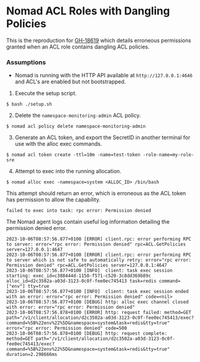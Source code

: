 # Nomad ACL Roles with Dangling Policies
This is the reproduction for [GH-18619](https://github.com/hashicorp/nomad/issues/18619) which
details erroneous permissions granted when an ACL role contains dangling ACL policies.

### Assumptions
- Nomad is running with the HTTP API available at `http://127.0.0.1:4646` and ACL's are enabled but
not bootstrapped.

1. Execute the setup script.
```shell
$ bash ./setup.sh
```

2. Delete the `namespace-monitoring-admin` ACL policy.
```shell
$ nomad acl policy delete namespace-monitoring-admin
```

3. Generate an ACL token, and export the SecretID in another terminal for use
with the alloc exec commands.
```shell
$ nomad acl token create -ttl=10m -name=test-token -role-name=my-role-sre
```

4. Attempt to exec into the running allocation.
```shell
$ nomad alloc exec -namespace=system <ALLOC_ID> /bin/bash
```

This attempt should return an error, which is erroneous as the ACL token has permission to allow
the capability.
```
failed to exec into task: rpc error: Permission denied
```

The Nomad agent logs contain useful log information detailing the permission denied error.
```
2023-10-06T08:57:56.877+0100 [ERROR] client.rpc: error performing RPC to server: error="rpc error: Permission denied" rpc=ACL.GetPolicies server=127.0.0.1:4647
2023-10-06T08:57:56.877+0100 [ERROR] client.rpc: error performing RPC to server which is not safe to automatically retry: error="rpc error: Permission denied" rpc=ACL.GetPolicies server=127.0.0.1:4647
2023-10-06T08:57:56.877+0100 [INFO]  client: task exec session starting: exec_id=c388444d-1150-f571-c520-3c8dd369b89c alloc_id=d2c3502a-a03d-3123-0c0f-fee0ec745413 task=redis command=["env"] tty=true
2023-10-06T08:57:56.877+0100 [INFO]  client: task exec session ended with an error: error="rpc error: Permission denied" code=<nil>
2023-10-06T08:57:56.877+0100 [DEBUG] http: alloc exec channel closed with error: error="rpc error: Permission denied"
2023-10-06T08:57:56.878+0100 [ERROR] http: request failed: method=GET path="/v1/client/allocation/d2c3502a-a03d-3123-0c0f-fee0ec745413/exec?command=%5B%22env%22%5D&namespace=system&task=redis&tty=true" error="rpc error: Permission denied" code=500
2023-10-06T08:57:56.878+0100 [DEBUG] http: request complete: method=GET path="/v1/client/allocation/d2c3502a-a03d-3123-0c0f-fee0ec745413/exec?command=%5B%22env%22%5D&namespace=system&task=redis&tty=true" duration=2.298666ms
```
